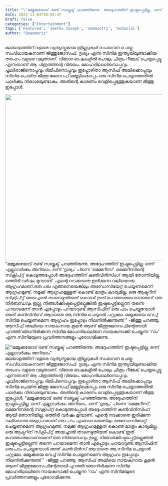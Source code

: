 ```yaml
---
title: "\"മമ്മൂക്കയോട് രണ്ട് സബ്ജക്ട് പറഞ്ഞിരുന്നു. അദ്ദേഹത്തിന് ഇഷ്ടപ്പെട്ടില്ല, ഒന്ന് എല്ലാവര്‍ക്കും അറിയാം\""
date: 2022-11-03T10:55:47
draft: false
categories: ["Entertainment"]
tags: ['Featured', 'Jeethu Joseph', 'mammootty', 'mohanlal']
author: "Beaumaris"
---
```


മലയാളത്തിന് വളരെ വ്യത്യസ്തമായ ത്രില്ലറുകൾ സംഭാവന ചെയ്ത സംവിധായകനാണ് ജീത്തുജോസഫ്. ദൃശ്യം എന്ന സിനിമ ഇന്ത്യയിലുണ്ടാക്കിയ തരംഗം വളരെ വലുതാണ്. വിദേശ ഭാഷകളിൽ പോലും ചിത്രം റീമേക് ചെയ്യപ്പെട്ടു എന്നതാണ് ആ ചിത്രത്തിന്റെ വിജയം. മോഹൻലാലിനൊപ്പവും പൃഥ്വിരാജിനൊപ്പവും ദിലീപിനൊപ്പവും ഇപ്പോഴിതാ ആസിഫ് അലിക്കൊപ്പവും സിനിമ ചെയ്‌ത ജീത്തു ജോസഫ് മമ്മൂട്ടിക്കൊപ്പം ഒരു സിനിമ ചെയ്യാത്തതിൽ പലർക്കും നിരാശയുണ്ടാകും. അതിന്റെ കാരണം വെളിപ്പെടുത്തുകയാണ് ജീത്തു ഇപ്പോൾ.

<img class="wp-image-357161 aligncenter" src="https://cdn.boolokam.com/articles/2022/11/1_dqdqdq.jpg" alt="" width="850" height="531" />"മമ്മൂക്കയോട് രണ്ട് സബ്ജക്ട് പറഞ്ഞിരുന്നു. അദ്ദേഹത്തിന് ഇഷ്ടപ്പെട്ടില്ല. ഒന്ന് എല്ലാവര്‍ക്കും അറിയാം. ഒന്ന് ‘ദൃശ്യം’ പിന്നെ ‘മെമ്മറീസ്’. മെമ്മറീസിന്റെ സ്‌ക്രിപ്റ്റ് കൊടുത്തപ്പോള്‍ അദ്ദേഹത്തിന് കണ്‍വിന്‍സിംഗ് ആയി തോന്നിയില്ല. ഒത്തിരി വര്‍ഷം മുമ്പാണ്. എന്റെ നടക്കാതെ ഇരിക്കുന്ന വലിയൊരു ആഗ്രഹമാണ്.ഒരു പടം എങ്ങനെയെങ്കിലും അസോസിയേറ്റ് ചെയ്യണമെന്ന് ആഗ്രഹമുണ്ട്. നമുക്ക് ആഗ്രഹമുള്ളത് കൊണ്ട് മാത്രം കാര്യമില്ല. ഒരു ആക്ടറിന് സ്‌ക്രിപ്റ്റ് അയച്ചാല്‍ താനെഴുതിയത് കൊണ്ട് ഇത് മഹത്താരമാവണമെന്ന് ഒരു നിര്‍ബന്ധവും ഇല്ല, നിങ്ങള്‍ക്കിഷ്ടപ്പെട്ടില്ലെങ്കില്‍ ഇഷ്ടപ്പെട്ടില്ലെന്ന് തന്നെ പറയാമെന്ന് താന്‍ എപ്പോഴും പറയാറുണ്ട്.ആസിഫിന് ഒരു പടം ചെയ്യുമ്പോള്‍ അത് കണ്‍വിന്‍സ് ആവാതെ ആ സിനിമ ചെയ്യാന്‍ പറ്റുമോ. മമ്മൂക്കയെ വെച്ച് സിനിമ ചെയ്യണമെന്ന ആഗ്രഹം ഇപ്പോഴും നിലനില്‍ക്കുന്നുണ്ട് " -ജീത്തു പറഞ്ഞു. ആസിഫ് അലിയെ നായകനായ കൂമൻ ആണ് ജീത്തുജോസഫിന്റേതായി പുറത്തിറങ്ങാനിരിക്കുന്ന സിനിമ മോഹൻലാലിനെ നായകനാക്കി ചെയ്യുന്ന 'റാം' എന്ന സിനിമയുടെ പ്രവർത്തനങ്ങളും പുരോഗമിക്കുന്നു.


!["മമ്മൂക്കയോട് രണ്ട് സബ്ജക്ട് പറഞ്ഞിരുന്നു. അദ്ദേഹത്തിന് ഇഷ്ടപ്പെട്ടില്ല, ഒന്ന് എല്ലാവര്‍ക്കും അറിയാം"](https://cdn.boolokam.com/articles/2022/11/1_dqdqdq.jpg)മലയാളത്തിന് വളരെ വ്യത്യസ്തമായ ത്രില്ലറുകൾ സംഭാവന ചെയ്ത സംവിധായകനാണ് ജീത്തുജോസഫ്. ദൃശ്യം എന്ന സിനിമ ഇന്ത്യയിലുണ്ടാക്കിയ തരംഗം വളരെ വലുതാണ്. വിദേശ ഭാഷകളിൽ പോലും ചിത്രം റീമേക് ചെയ്യപ്പെട്ടു എന്നതാണ് ആ ചിത്രത്തിന്റെ വിജയം. മോഹൻലാലിനൊപ്പവും പൃഥ്വിരാജിനൊപ്പവും ദിലീപിനൊപ്പവും ഇപ്പോഴിതാ ആസിഫ് അലിക്കൊപ്പവും സിനിമ ചെയ്‌ത ജീത്തു ജോസഫ് മമ്മൂട്ടിക്കൊപ്പം ഒരു സിനിമ ചെയ്യാത്തതിൽ പലർക്കും നിരാശയുണ്ടാകും. അതിന്റെ കാരണം വെളിപ്പെടുത്തുകയാണ് ജീത്തു ഇപ്പോൾ. "മമ്മൂക്കയോട് രണ്ട് സബ്ജക്ട് പറഞ്ഞിരുന്നു. അദ്ദേഹത്തിന് ഇഷ്ടപ്പെട്ടില്ല. ഒന്ന് എല്ലാവര്‍ക്കും അറിയാം. ഒന്ന് ‘ദൃശ്യം’ പിന്നെ ‘മെമ്മറീസ്’. മെമ്മറീസിന്റെ സ്‌ക്രിപ്റ്റ് കൊടുത്തപ്പോള്‍ അദ്ദേഹത്തിന് കണ്‍വിന്‍സിംഗ് ആയി തോന്നിയില്ല. ഒത്തിരി വര്‍ഷം മുമ്പാണ്. എന്റെ നടക്കാതെ ഇരിക്കുന്ന വലിയൊരു ആഗ്രഹമാണ്.ഒരു പടം എങ്ങനെയെങ്കിലും അസോസിയേറ്റ് ചെയ്യണമെന്ന് ആഗ്രഹമുണ്ട്. നമുക്ക് ആഗ്രഹമുള്ളത് കൊണ്ട് മാത്രം കാര്യമില്ല. ഒരു ആക്ടറിന് സ്‌ക്രിപ്റ്റ് അയച്ചാല്‍ താനെഴുതിയത് കൊണ്ട് ഇത് മഹത്താരമാവണമെന്ന് ഒരു നിര്‍ബന്ധവും ഇല്ല, നിങ്ങള്‍ക്കിഷ്ടപ്പെട്ടില്ലെങ്കില്‍ ഇഷ്ടപ്പെട്ടില്ലെന്ന് തന്നെ പറയാമെന്ന് താന്‍ എപ്പോഴും പറയാറുണ്ട്.ആസിഫിന് ഒരു പടം ചെയ്യുമ്പോള്‍ അത് കണ്‍വിന്‍സ് ആവാതെ ആ സിനിമ ചെയ്യാന്‍ പറ്റുമോ. മമ്മൂക്കയെ വെച്ച് സിനിമ ചെയ്യണമെന്ന ആഗ്രഹം ഇപ്പോഴും നിലനില്‍ക്കുന്നുണ്ട് " -ജീത്തു പറഞ്ഞു. ആസിഫ് അലിയെ നായകനായ കൂമൻ ആണ് ജീത്തുജോസഫിന്റേതായി പുറത്തിറങ്ങാനിരിക്കുന്ന സിനിമ മോഹൻലാലിനെ നായകനാക്കി ചെയ്യുന്ന 'റാം' എന്ന സിനിമയുടെ പ്രവർത്തനങ്ങളും പുരോഗമിക്കുന്നു.
